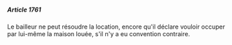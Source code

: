 ##### Article 1761

Le bailleur ne peut résoudre la location, encore qu'il déclare vouloir occuper par lui-même la maison louée, s'il n'y a eu convention contraire.

